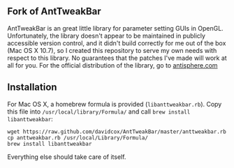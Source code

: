 ## Fork of AntTweakBar

AntTweakBar is an great little library for parameter setting GUIs in OpenGL.  Unfortunately, the library doesn't appear to be maintained in publicly accessible version control, and it didn't build correctly for me out of the box (Mac OS X 10.7), so I created this repository to serve my own needs with respect to this library. No guarantees that the patches I've made will work at all for you.  For the official distribution of the library, go to [antisphere.com](antisphere.com)

## Installation

For Mac OS X, a homebrew formula is provided (`libanttweakbar.rb`).  Copy this file into `/usr/local/library/Formula/` and call `brew install libanttweakbar`:

    wget https://raw.github.com/davidcox/AntTweakBar/master/anttweakbar.rb
    cp anttweakbar.rb /usr/local/Library/Formula/
    brew install libanttweakbar

Everything else should take care of itself.